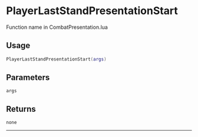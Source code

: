 # PlayerLastStandPresentationStart
Function name in CombatPresentation.lua
## Usage
```lua
PlayerLastStandPresentationStart(args)
```
## Parameters
`args`
## Returns
`none`

---